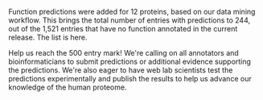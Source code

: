 
Function predictions were added for 12 proteins, based on our data mining workflow. 
This brings the total number of entries with predictions to 244, out of the 1,521 entries that have no function annotated in the current release. The list is here.


Help us reach the 500 entry mark! We're calling on all annotators and bioinformaticians to submit predictions or additional evidence supporting the predictions. We're also eager to have web lab scientists test the predictions experimentally and publish the results to help us advance our knowledge of the human proteome.

